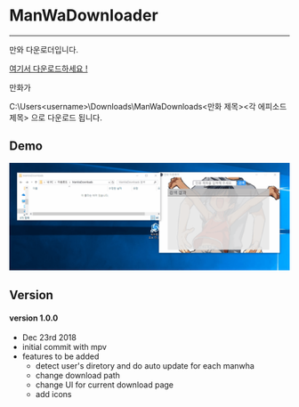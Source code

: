 # ManWaDownloader

----------

만와 다운로더입니다.

[여기서 다운로드하세요 !](https://github.com/hyunR/ManWaDownloader/releases)

만화가

C:\Users\<username>\Downloads\ManWaDownloads\<만화 제목>\<각 에피소드 제목> 으로 다운로드 됩니다.

## Demo ##

![](https://github.com/hyunR/ManWaDownloader/blob/master/demo.gif)

## Version ##

#### version 1.0.0  ####

- Dec 23rd 2018
- initial commit with mpv
- features to be added 
  - detect user's diretory and do auto update for each manwha 
  - change download path
  - change UI for current download page
  - add icons 
  
